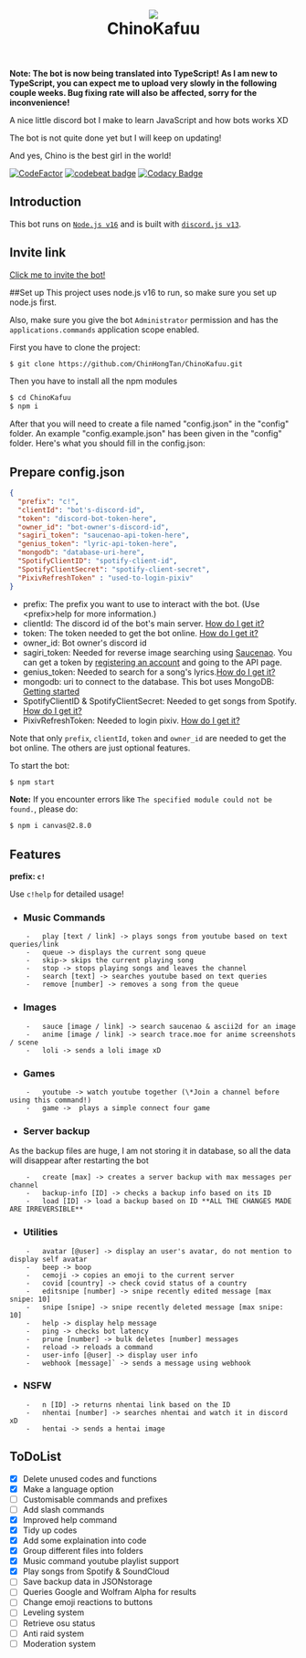<h1 align="center">
  <a href="https://github.com/ChinHongTan/ChinoKafuu"><img src="https://media.discordapp.net/attachments/761941062842449944/869577832412631060/71102294_p0.png" avtar_c_icon"></a>
  <br>
  ChinoKafuu
  <br>
  <br>
</h1>

**Note: The bot is now being translated into TypeScript! As I am new to TypeScript, you can expect me to upload very slowly in the following couple weeks. Bug fixing rate will also be affected, sorry for the inconvenience!**


A nice little discord bot I make to learn JavaScript and how bots works XD

The bot is not quite done yet but I will keep on updating!

And yes, Chino is the best girl in the world!

[![CodeFactor](https://www.codefactor.io/repository/github/chinhongtan/chinokafuu/badge/main)](https://www.codefactor.io/repository/github/chinhongtan/chinokafuu/overview/main)
[![codebeat badge](https://codebeat.co/badges/756b4af6-5758-4bdd-b34b-c312e8f6cf7a)](https://codebeat.co/projects/github-com-chinhongtan-chinokafuu-main)
[![Codacy Badge](https://app.codacy.com/project/badge/Grade/3db0f95584064f65acafc9b751c1d042)](https://www.codacy.com/gh/ChinHongTan/ChinoKafuu/dashboard?utm_source=github.com&amp;utm_medium=referral&amp;utm_content=ChinHongTan/ChinoKafuu&amp;utm_campaign=Badge_Grade)


## Introduction

This bot runs on [`Node.js v16`](https://nodejs.org/) and is built with [`discord.js v13`](https://discord.js.org/#/docs/main/v12/general/welcome).

## Invite link

[Click me to invite the bot!](https://discord.com/api/oauth2/authorize?client_id=958201832528838706&permissions=8&scope=bot%20applications.commands)

##Set up
This project uses node.js v16 to run, so make sure you set up node.js first.

Also, make sure you give the bot `Administrator` permission and has the `applications.commands` application scope enabled.

First you have to clone the project:
```bash
$ git clone https://github.com/ChinHongTan/ChinoKafuu.git
```
Then you have to install all the npm modules
```bash
$ cd ChinoKafuu
$ npm i
```
After that you will need to create a file named "config.json" in the "config" folder.
An example "config.example.json" has been given in the "config" folder.
Here's what you should fill in the config.json:

## Prepare config.json
```json
{
  "prefix": "c!",
  "clientId": "bot's-discord-id",
  "token": "discord-bot-token-here",
  "owner_id": "bot-owner's-discord-id",
  "sagiri_token": "saucenao-api-token-here",
  "genius_token": "lyric-api-token-here",
  "mongodb": "database-uri-here",
  "SpotifyClientID": "spotify-client-id",
  "SpotifyClientSecret": "spotify-client-secret",
  "PixivRefreshToken" : "used-to-login-pixiv"
}
```
- prefix: The prefix you want to use to interact with the bot. (Use \<prefix>help for more information.)
- clientId: The discord id of the bot's main server. [How do I get it?](https://support.discord.com/hc/en-us/articles/206346498-Where-can-I-find-my-User-Server-Message-ID-)
- token: The token needed to get the bot online. [How do I get it?](https://github.com/reactiflux/discord-irc/wiki/Creating-a-discord-bot-&-getting-a-token)
- owner_id: Bot owner's discord id
- sagiri_token: Needed for reverse image searching using [Saucenao](https://saucenao.com/). 
You can get a token by [registering an account](https://saucenao.com/user.php) and going to the API page.
- genius_token: Needed to search for a song's lyrics.[How do I get it?](https://genius.com/developers)
- mongodb: uri to connect to the database. This bot uses MongoDB: [Getting started](https://www.mongodb.com/docs/manual/tutorial/getting-started/)
- SpotifyClientID & SpotifyClientSecret: Needed to get songs from Spotify. [How do I get it?](https://developer.spotify.com/documentation/general/guides/authorization/app-settings/)
- PixivRefreshToken: Needed to login pixiv. [How do I get it?](https://gist.github.com/ZipFile/c9ebedb224406f4f11845ab700124362)

Note that only `prefix`, `clientId`, `token` and `owner_id` are needed to get the bot online.
The others are just optional features.

To start the bot:
```bash
$ npm start
```

**Note:** If you encounter errors like
`The specified module could not be found.`,
please do:
```bash
$ npm i canvas@2.8.0
```

## Features

**prefix: `c!`**

Use `c!help` for detailed usage!

-   ### Music Commands
```
    -   play [text / link] -> plays songs from youtube based on text queries/link
    -   queue -> displays the current song queue
    -   skip-> skips the current playing song
    -   stop -> stops playing songs and leaves the channel
    -   search [text] -> searches youtube based on text queries
    -   remove [number] -> removes a song from the queue
```
-   ### Images
```
    -   sauce [image / link] -> search saucenao & ascii2d for an image
    -   anime [image / link] -> search trace.moe for anime screenshots / scene
    -   loli -> sends a loli image xD
```

-   ### Games
```
    -   youtube -> watch youtube together (\*Join a channel before using this command!)
    -   game ->  plays a simple connect four game
```
-   ### Server backup

As the backup files are huge, I am not storing it in database, so all the data will disappear after restarting the bot
```
    -   create [max] -> creates a server backup with max messages per channel
    -   backup-info [ID] -> checks a backup info based on its ID
    -   load [ID] -> load a backup based on ID **ALL THE CHANGES MADE ARE IRREVERSIBLE**
```
-   ### Utilities
```
    -   avatar [@user] -> display an user's avatar, do not mention to display self avatar
    -   beep -> boop
    -   cemoji -> copies an emoji to the current server
    -   covid [country] -> check covid status of a country
    -   editsnipe [number] -> snipe recently edited message [max snipe: 10]
    -   snipe [snipe] -> snipe recently deleted message [max snipe: 10]
    -   help -> display help message
    -   ping -> checks bot latency
    -   prune [number] -> bulk deletes [number] messages
    -   reload -> reloads a command
    -   user-info [@user] -> display user info
    -   webhook [message]` -> sends a message using webhook
```
-   ### NSFW
```
    -   n [ID] -> returns nhentai link based on the ID
    -   nhentai [number] -> searches nhentai and watch it in discord xD
    -   hentai -> sends a hentai image
```


## ToDoList

-   [x] Delete unused codes and functions
-   [x] Make a language option
-   [ ] Customisable commands and prefixes
-   [ ] Add slash commands
-   [x] Improved help command
-   [x] Tidy up codes
-   [x] Add some explaination into code
-   [x] Group different files into folders
-   [x] Music command youtube playlist support
-   [x] Play songs from Spotify & SoundCloud
-   [ ] Save backup data in JSONstorage
-   [ ] Queries Google and Wolfram Alpha for results
-   [ ] Change emoji reactions to buttons
-   [ ] Leveling system
-   [ ] Retrieve osu status
-   [ ] Anti raid system
-   [ ] Moderation system
